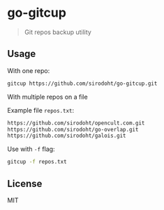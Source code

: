 # go-gitcup

> Git repos backup utility

## Usage

With one repo:

```sh
gitcup https://github.com/sirodoht/go-gitcup.git
```

With multiple repos on a file

Example file `repos.txt`:
```txt
https://github.com/sirodoht/opencult.com.git
https://github.com/sirodoht/go-overlap.git
https://github.com/sirodoht/galois.git
```

Use with `-f` flag:
```sh
gitcup -f repos.txt
```

## License

MIT
